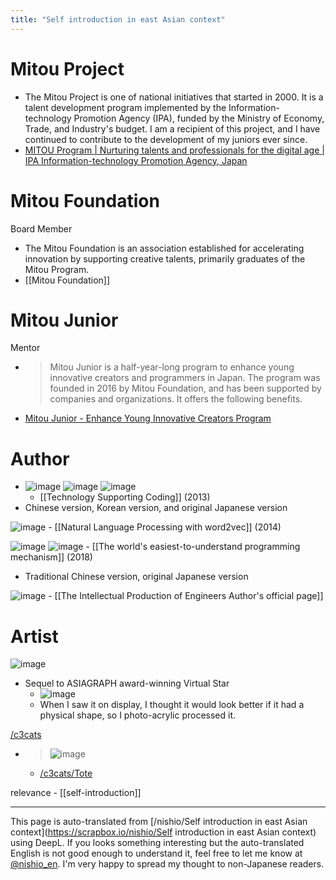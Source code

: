 ```yaml
---
title: "Self introduction in east Asian context"
---
```



# Mitou Project
- The Mitou Project is one of national initiatives that started in 2000. It is a talent development program implemented by the Information-technology Promotion Agency (IPA), funded by the Ministry of Economy, Trade, and Industry's budget. I am a recipient of this project, and I have continued to contribute to the development of my juniors ever since.
- [MITOU Program | Nurturing talents and professionals for the digital age | IPA Information-technology Promotion Agency, Japan](https://www.ipa.go.jp/en/it-talents/mitou.html)

# Mitou Foundation
 Board Member
- The Mitou Foundation is an association established for accelerating innovation by supporting creative talents, primarily graduates of the Mitou Program.
- [[Mitou Foundation]]

# Mitou Junior
 Mentor
- > Mitou Junior is a half-year-long program to enhance young innovative creators and programmers in Japan. The program was founded in 2016 by Mitou Foundation, and has been supported by companies and organizations. It offers the following benefits.
- [Mitou Junior - Enhance Young Innovative Creators Program](https://jr.mitou.org/english/)


# Author
- ![image](https://gyazo.com/5331b9a1d17b560cf3d20622feead42a/thumb/1000) ![image](https://gyazo.com/904daec7836adc6ea7d25a1fa0fac4d9/thumb/1000) ![image](https://gyazo.com/2c5a9959ab8d62e64f5d63777bf23012/thumb/1000)
    - [[Technology Supporting Coding]] (2013)
- Chinese version, Korean version, and original Japanese version

![image](https://gyazo.com/ec4f63419f03281b556a80efeeeb2342/thumb/1000)
    - [[Natural Language Processing with word2vec]] (2014)

![image](https://gyazo.com/be0672c99503a3c4c522927f7baf6973/thumb/1000) ![image](https://gyazo.com/fac56c8316a458d4c0d5d208f1562256/thumb/1000)
    - [[The world's easiest-to-understand programming mechanism]]  (2018)
- Traditional Chinese version, original Japanese version

![image](https://gyazo.com/cb7f6fef9bc072b2d8c830574a09a786/thumb/1000)
    - [[The Intellectual Production of Engineers Author's official page]]

# Artist
![image](https://gyazo.com/81a6ef672c964fd6d0b80bbf800a7f80/thumb/1000)
- Sequel to ASIAGRAPH award-winning Virtual Star
    - ![image](https://gyazo.com/6ad59c249c256850011f4c94888ba76f/thumb/1000)
    - When I saw it on display, I thought it would look better if it had a physical shape, so I photo-acrylic processed it.

[/c3cats](https://scrapbox.io/c3cats)
- > ![image](https://pbs.twimg.com/media/FgD9U7OacAE9Zl3.jpg)
    - [/c3cats/Tote](https://scrapbox.io/c3cats/Tote)

relevance
    - [[self-introduction]]

---
This page is auto-translated from [/nishio/Self introduction in east Asian context](https://scrapbox.io/nishio/Self introduction in east Asian context) using DeepL. If you looks something interesting but the auto-translated English is not good enough to understand it, feel free to let me know at [@nishio_en](https://twitter.com/nishio_en). I'm very happy to spread my thought to non-Japanese readers.